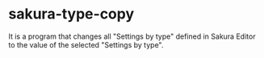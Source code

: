 # sakura-type-copy
It is a program that changes all "Settings by type" defined in Sakura Editor to the value of the selected "Settings by type".
